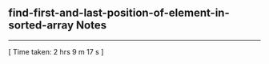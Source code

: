 <h2>find-first-and-last-position-of-element-in-sorted-array Notes</h2><hr>[ Time taken: 2 hrs 9 m 17 s ]